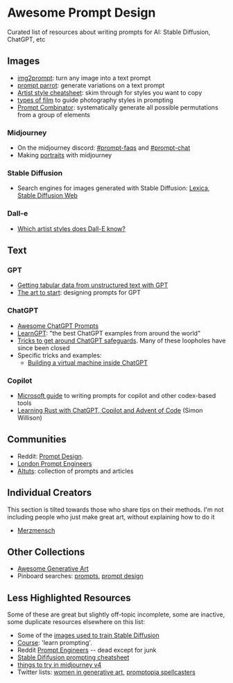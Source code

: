 # Awesome Prompt Design
Curated list of resources about writing prompts for AI: Stable Diffusion, ChatGPT, etc


## Images

* [img2prompt](https://replicate.com/methexis-inc/img2prompt): turn any image into a text prompt
* [prompt parrot](https://github.com/kyrick/cog-prompt-parrot): generate variations on a text prompt
* [Artist style cheatsheet](https://asc.fooo.ooo/): skim through for styles you want to copy
* [types of film](https://www.lomography.com/films) to guide photography styles in prompting
* [Prompt Combinator](https://wainwrightmark.github.io/prompt-combinator/): systematically generate all possible permutations from a group of elements

### Midjourney

* On the midjourney discord: [#prompt-faqs](https://discord.com/channels/662267976984297473/1017917091606712430) and [#prompt-chat](https://discord.com/channels/662267976984297473/992207085146222713)
* Making [portraits](https://www.betchashesews.com/midjourney-portraits/) with midjourney

### Stable Diffusion

* Search engines for images generated with Stable Diffusion: [Lexica](https://lexica.art/), [Stable Diffusion Web](https://stablediffusionweb.com/prompts)

### Dall-e

* [Which artist styles does Dall-E  know?](https://docs.google.com/spreadsheets/d/1d-N9BZ80qw3v2_3gWctYkRVuoMx6zs_We6c3h_yACJY/edit#gid=0)


## Text


###  GPT
* [Getting tabular data from unstructured text with GPT](https://robertorocha.info/getting-tabular-data-from-unstructured-text-with-gpt-3-an-ongoing-experiment/)
* [The art to start](https://medium.com/merzazine/the-art-to-start-designing-prompts-for-gpt-3-introduction-89848c208007):  designing prompts for GPT

### ChatGPT
* [Awesome ChatGPT Prompts](https://github.com/f/awesome-chatgpt-prompts)
* [LearnGPT](https://www.learngpt.com/):  "the best ChatGPT examples from around the world"
* [Tricks to get around ChatGPT safeguards](https://twitter.com/davisblalock/status/1602600453555961856). Many of these loopholes have since been closed
* Specific tricks and examples:
	* [Building a virtual machine inside ChatGPT](https://www.engraved.blog/building-a-virtual-machine-inside/)

### Copilot
* [Microsoft guide](https://microsoft.github.io/prompt-engineering/) to writing prompts for copilot and other codex-based tools
* [Learning Rust with ChatGPT, Copilot and Advent of Code](https://simonwillison.net/2022/Dec/5/rust-chatgpt-copilot/) (Simon Willison)

##  Communities

* Reddit: [Prompt Design](https://www.reddit.com/r/PromptDesign/). 
* [London Prompt Engineers](https://www.meetup.com/london-prompt-engineers/)
* [AItuts](https://aituts.com/): collection of prompts and articles

## Individual Creators

This section is tilted towards those who share tips on their methods. I'm not including people who just make great art, without explaining how to do it

* [Merzmensch](https://medium.com/merzazine/the-art-to-start-designing-prompts-for-gpt-3-introduction-89848c208007)

## Other Collections

* [Awesome Generative Art](https://github.com/kosmos/awesome-generative-art)
* Pinboard searches: [prompts](https://pinboard.in/t:prompts), [prompt design](https://pinboard.in/t:prompt%20design)



## Less Highlighted Resources

Some of these are great but slightly off-topic incomplete, some are inactive, some duplicate resources elsewhere on this list:

* Some of the [images used to train Stable Diffusion](https://laion-aesthetic.datasette.io/laion-aesthetic-6pls)
* [Course](https://learnprompting.org/docs/category/-basics): 'learn prompting'. 
* Reddit [Prompt Engineers](https://www.reddit.com/r/promptengineers/) -- dead except for junk
* [Stable Dififusion prompting cheatsheet](https://moritz.pm/posts/parameters)
* [things to try in midjourney v4](https://old.reddit.com/r/midjourney/comments/yoobjj/super_cool_things_to_try_in_v4_incl_prompts/)
* Twitter lists: [women in generative art](https://twitter.com/i/lists/1458840272046071825), [promptopia spellcasters](https://twitter.com/i/lists/1577672264430100480)

